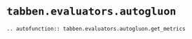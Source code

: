
# `tabben.evaluators.autogluon`

```{eval-rst}
.. autofunction:: tabben.evaluators.autogluon.get_metrics
```
